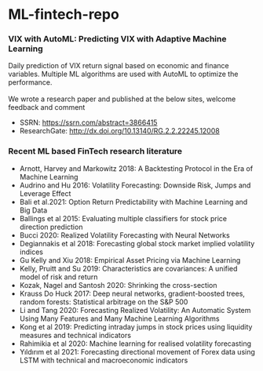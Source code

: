 # ML-fintech-repo

### VIX with AutoML: Predicting VIX with Adaptive Machine Learning 

Daily prediction of VIX return signal based on economic and finance variables. Multiple ML algorithms are used with AutoML to optimize the performance. <br><br>
We wrote a research paper and published at the below sites, welcome feedback and comment <br>
- SSRN: https://ssrn.com/abstract=3866415
- ResearchGate: http://dx.doi.org/10.13140/RG.2.2.22245.12008  
 
 
### Recent ML based FinTech research literature

- Arnott, Harvey and Markowitz 2018: A Backtesting Protocol in the Era of Machine Learning
- Audrino and Hu 2016: Volatility Forecasting: Downside Risk, Jumps and Leverage Effect
- Bali et al.2021: Option Return Predictability with Machine Learning and Big Data
- Ballings et al 2015: Evaluating multiple classifiers for stock price direction prediction
- Bucci 2020: Realized Volatility Forecasting with Neural Networks
- Degiannakis et al 2018: Forecasting global stock market implied volatility indices
- Gu Kelly and Xiu 2018: Empirical Asset Pricing via Machine Learning
- Kelly, Pruitt and Su 2019: Characteristics are covariances: A unified model of risk and return
- Kozak, Nagel and Santosh 2020: Shrinking the cross-section
- Krauss Do Huck 2017: Deep neural networks, gradient-boosted trees, random forests: Statistical arbitrage on the S&P 500
- Li and Tang 2020: Forecasting Realized Volatility: An Automatic System Using Many Features and Many Machine Learning Algorithms
- Kong et al 2019: Predicting intraday jumps in stock prices using liquidity measures and technical indicators
- Rahimikia et al 2020: Machine learning for realised volatility forecasting
- Yıldırım et al 2021: Forecasting directional movement of Forex data using LSTM with technical and macroeconomic indicators
